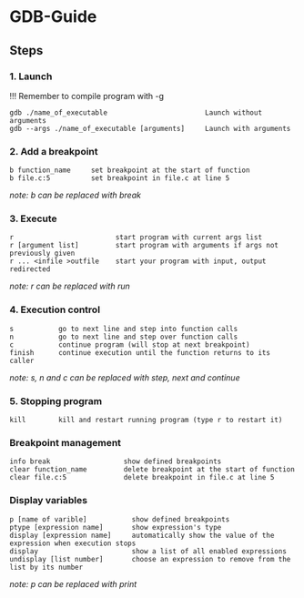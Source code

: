 # GDB-Guide

## Steps

### 1.  Launch
!!! Remember to compile program with -g
```
gdb ./name_of_executable                        Launch without arguments
gdb --args ./name_of_executable [arguments]     Launch with arguments
```
### 2.  Add a breakpoint
```
b function_name     set breakpoint at the start of function
b file.c:5          set breakpoint in file.c at line 5
```
*note: b can be replaced with break*

### 3.  Execute
```
r                         start program with current args list
r [argument list]         start program with arguments if args not previously given
r ... <infile >outfile    start your program with input, output redirected
```
*note: r can be replaced with run*

### 4.	Execution control
```
s           go to next line and step into function calls
n           go to next line and step over function calls
c           continue program (will stop at next breakpoint)
finish      continue execution until the function returns to its caller
```
*note: s, n and c can be replaced with step, next and continue*

### 5.  Stopping program
```
kill        kill and restart running program (type r to restart it)
```

### Breakpoint management
```
info break                  show defined breakpoints
clear function_name         delete breakpoint at the start of function
clear file.c:5              delete breakpoint in file.c at line 5
```

### Display variables
```
p [name of varible]           show defined breakpoints
ptype [expression name]       show expression's type
display [expression name]     automatically show the value of the expression when execution stops
display                       show a list of all enabled expressions
undisplay [list number]       choose an expression to remove from the list by its number
```
*note: p can be replaced with print*

